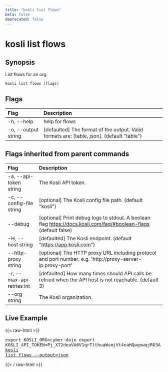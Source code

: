 ```yaml
---
title: "kosli list flows"
beta: false
deprecated: false
---
```


# kosli list flows

## Synopsis

List flows for an org.

```shell
kosli list flows [flags]
```

## Flags
| Flag | Description |
| :--- | :--- |
|    -h, --help  |  help for flows  |
|    -o, --output string  |  [defaulted] The format of the output. Valid formats are: [table, json]. (default "table")  |


## Flags inherited from parent commands
| Flag | Description |
| :--- | :--- |
|    -a, --api-token string  |  The Kosli API token.  |
|    -c, --config-file string  |  [optional] The Kosli config file path. (default "kosli")  |
|        --debug  |  [optional] Print debug logs to stdout. A boolean flag https://docs.kosli.com/faq/#boolean-flags (default false)  |
|    -H, --host string  |  [defaulted] The Kosli endpoint. (default "https://app.kosli.com")  |
|        --http-proxy string  |  [optional] The HTTP proxy URL including protocol and port number. e.g. 'http://proxy-server-ip:proxy-port'  |
|    -r, --max-api-retries int  |  [defaulted] How many times should API calls be retried when the API host is not reachable. (default 3)  |
|        --org string  |  The Kosli organization.  |


## Live Example

{{< raw-html >}}<pre>export KOSLI_ORG=cyber-dojo
export KOSLI_API_TOKEN=Pj_XT2deaVA6V1qrTlthuaWsmjVt4eaHQwqnwqjRO3A  # read-only
<a href="https://app.kosli.com/api/v2/livedocs/cyber-dojo/cli?command=kosli+list+flows+--output=json">kosli list flows --output=json</a></pre>{{< / raw-html >}}

